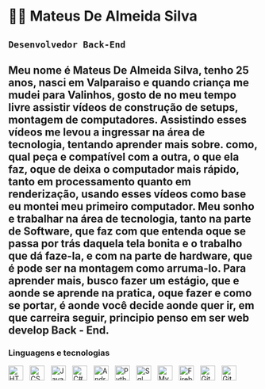 
# 👨‍💻 Mateus De Almeida Silva 

**`Desenvolvedor Back-End`**
---
Meu nome é Mateus De Almeida Silva, tenho 25 anos, nasci em Valparaiso e quando criança me mudei para Valinhos, gosto de no meu tempo livre assistir vídeos de construção de setups, montagem de computadores.
Assistindo esses vídeos me levou a ingressar na área de tecnologia, tentando aprender mais sobre. como, qual peça e compatível com a outra, o que ela faz, oque de deixa o computador mais rápido, tanto em processamento quanto em renderização, usando esses vídeos como base eu montei meu primeiro computador.
 Meu sonho e trabalhar na área de tecnologia, tanto na parte de Software, que faz com que entenda oque se passa por trás daquela tela bonita e o trabalho que dá faze-la, e com na parte de hardware, que é pode ser na montagem como arruma-lo.
Para aprender mais, busco fazer um estágio, que e aonde se aprende na pratica, oque fazer e como se portar, é aonde você decide aonde quer ir, em que carreira seguir, principio penso em ser web develop Back - End.
---
### Linguagens e tecnologias

<img 
    align="left" 
    alt="HTML"
    title="HTML" 
    width="30px" 
    style="padding-right: 10px;" 
    src="https://cdn.jsdelivr.net/gh/devicons/devicon@latest/icons/html5/html5-original.svg" 
/>
<img 
    align="left" 
    alt="CSS" 
    title="CSS"
    width="30px" 
    style="padding-right: 10px;" 
    src="https://cdn.jsdelivr.net/gh/devicons/devicon@latest/icons/css3/css3-original.svg" 
/>
<img 
    align="left" 
    alt="JavaScipt" 
    title="JavaScript"
    width="30px" 
    style="padding-right: 10px;" 
    src="https://cdn.jsdelivr.net/gh/devicons/devicon@latest/icons/javascript/javascript-original.svg" 
/>
<img 
    align="left" 
    alt="C#" 
    title="C#"
    width="30px" 
    style="padding-right: 10px;" 
    src="https://cdn.jsdelivr.net/gh/devicons/devicon@latest/icons/java/java-original-wordmark.svg" 
/>
<img 
    align="left" 
    alt="Android" 
    title="Android"
    width="30px" 
    style="padding-right: 10px;" 
    src="https://cdn.jsdelivr.net/gh/devicons/devicon@latest/icons/android/android-original.svg" 
/>
<img 
    align="left" 
    alt="Python" 
    title="Python"
    width="30px" 
    style="padding-right: 10px;" 
    src="https://cdn.jsdelivr.net/gh/devicons/devicon@latest/icons/python/python-original.svg" 
/>

<img 
    align="left" 
    alt="Sql" 
    title="Sql"
    width="30px" 
    style="padding-right: 10px;" 
    src="https://cdn.jsdelivr.net/gh/devicons/devicon@latest/icons/azuresqldatabase/azuresqldatabase-original.svg" 
/>
<img 
    align="left" 
    alt="MySql" 
    title="MySql"
    width="30px" 
    style="padding-right: 10px;" 
    src="https://cdn.jsdelivr.net/gh/devicons/devicon@latest/icons/mysql/mysql-original-wordmark.svg" 
/>
<img 
    align="left" 
    alt="Firebase" 
    title="Firebase"
    width="30px" 
    style="padding-right: 10px;" 
    src="https://cdn.jsdelivr.net/gh/devicons/devicon@latest/icons/firebase/firebase-original-wordmark.svg" 
/>

<img 
    align="left" 
    alt="Git" 
    title="Git"
    width="30px" 
    style="padding-right: 10px;" 
    src="https://cdn.jsdelivr.net/gh/devicons/devicon@latest/icons/git/git-original.svg" 
/>
<img 
    align="left" 
    alt="GitHub" 
    title="GitHub"
    width="30px" 
    style="padding-right: 10px;" 
    src="https://cdn.jsdelivr.net/gh/devicons/devicon@latest/icons/github/github-original-wordmark.svg" 
/>
    

